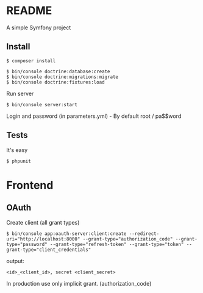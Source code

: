 # README

A simple Symfony project

## Install

```
$ composer install
```

```
$ bin/console doctrine:database:create
$ bin/console doctrine:migrations:migrate
$ bin/console doctrine:fixtures:load
```

Run server

```
$ bin/console server:start
```

Login and password (in parameters.yml) - By default root / pa$$word

## Tests

It's easy

```
$ phpunit
```

# Frontend

## OAuth

Create client (all grant types)

```
$ bin/console app:oauth-server:client:create --redirect-uri="http://localhost:8000" --grant-type="authorization_code" --grant-type="password" --grant-type="refresh-token" --grant-type="token" --grant-type="client_credentials"
```

output:

```
<id>_<client_id>, secret <client_secret>
```

In production use only implicit grant. (authorization_code)

